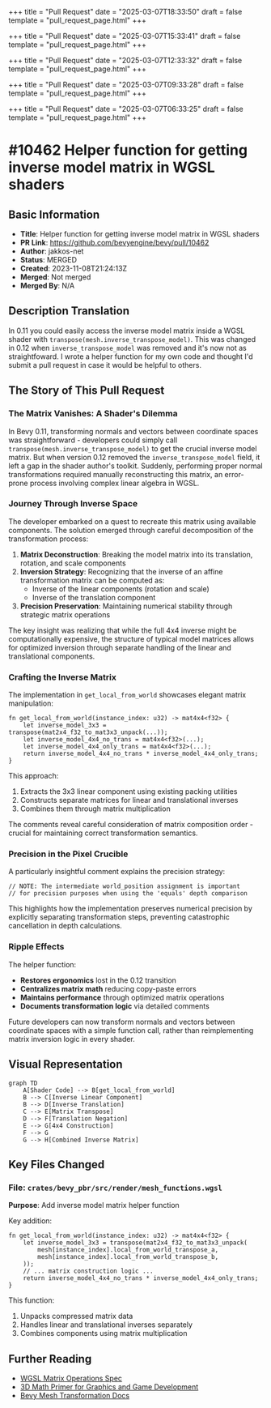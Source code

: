 +++
title = "Pull Request"
date = "2025-03-07T18:33:50"
draft = false
template = "pull_request_page.html"
+++

+++
title = "Pull Request"
date = "2025-03-07T15:33:41"
draft = false
template = "pull_request_page.html"
+++

+++
title = "Pull Request"
date = "2025-03-07T12:33:32"
draft = false
template = "pull_request_page.html"
+++

+++
title = "Pull Request"
date = "2025-03-07T09:33:28"
draft = false
template = "pull_request_page.html"
+++

+++
title = "Pull Request"
date = "2025-03-07T06:33:25"
draft = false
template = "pull_request_page.html"
+++

# #10462 Helper function for getting inverse model matrix in WGSL shaders

## Basic Information
- **Title**: Helper function for getting inverse model matrix in WGSL shaders
- **PR Link**: https://github.com/bevyengine/bevy/pull/10462
- **Author**: jakkos-net
- **Status**: MERGED
- **Created**: 2023-11-08T21:24:13Z
- **Merged**: Not merged
- **Merged By**: N/A

## Description Translation
In 0.11 you could easily access the inverse model matrix inside a WGSL shader with `transpose(mesh.inverse_transpose_model)`. This was changed in 0.12 when `inverse_transpose_model` was removed and it's now not as straightfoward. I wrote a helper function for my own code and thought I'd submit a pull request in case it would be helpful to others.

## The Story of This Pull Request

### The Matrix Vanishes: A Shader's Dilemma
In Bevy 0.11, transforming normals and vectors between coordinate spaces was straightforward - developers could simply call `transpose(mesh.inverse_transpose_model)` to get the crucial inverse model matrix. But when version 0.12 removed the `inverse_transpose_model` field, it left a gap in the shader author's toolkit. Suddenly, performing proper normal transformations required manually reconstructing this matrix, an error-prone process involving complex linear algebra in WGSL.

### Journey Through Inverse Space
The developer embarked on a quest to recreate this matrix using available components. The solution emerged through careful decomposition of the transformation process:
1. **Matrix Deconstruction**: Breaking the model matrix into its translation, rotation, and scale components
2. **Inversion Strategy**: Recognizing that the inverse of an affine transformation matrix can be computed as:
   - Inverse of the linear components (rotation and scale)
   - Inverse of the translation component
3. **Precision Preservation**: Maintaining numerical stability through strategic matrix operations

The key insight was realizing that while the full 4x4 inverse might be computationally expensive, the structure of typical model matrices allows for optimized inversion through separate handling of the linear and translational components.

### Crafting the Inverse Matrix
The implementation in `get_local_from_world` showcases elegant matrix manipulation:

```wgsl
fn get_local_from_world(instance_index: u32) -> mat4x4<f32> {
    let inverse_model_3x3 = transpose(mat2x4_f32_to_mat3x3_unpack(...));
    let inverse_model_4x4_no_trans = mat4x4<f32>(...);
    let inverse_model_4x4_only_trans = mat4x4<f32>(...);
    return inverse_model_4x4_no_trans * inverse_model_4x4_only_trans;
}
```

This approach:
1. Extracts the 3x3 linear component using existing packing utilities
2. Constructs separate matrices for linear and translational inverses
3. Combines them through matrix multiplication

The comments reveal careful consideration of matrix composition order - crucial for maintaining correct transformation semantics.

### Precision in the Pixel Crucible
A particularly insightful comment explains the precision strategy:
```wgsl
// NOTE: The intermediate world_position assignment is important
// for precision purposes when using the 'equals' depth comparison
```
This highlights how the implementation preserves numerical precision by explicitly separating transformation steps, preventing catastrophic cancellation in depth calculations.

### Ripple Effects
The helper function:
- **Restores ergonomics** lost in the 0.12 transition
- **Centralizes matrix math** reducing copy-paste errors
- **Maintains performance** through optimized matrix operations
- **Documents transformation logic** via detailed comments

Future developers can now transform normals and vectors between coordinate spaces with a simple function call, rather than reimplementing matrix inversion logic in every shader.

## Visual Representation

```mermaid
graph TD
    A[Shader Code] --> B[get_local_from_world]
    B --> C[Inverse Linear Component]
    B --> D[Inverse Translation]
    C --> E[Matrix Transpose]
    D --> F[Translation Negation]
    E --> G[4x4 Construction]
    F --> G
    G --> H[Combined Inverse Matrix]
```

## Key Files Changed

### File: `crates/bevy_pbr/src/render/mesh_functions.wgsl`
**Purpose**: Add inverse model matrix helper function

Key addition:
```wgsl
fn get_local_from_world(instance_index: u32) -> mat4x4<f32> {
    let inverse_model_3x3 = transpose(mat2x4_f32_to_mat3x3_unpack(
        mesh[instance_index].local_from_world_transpose_a,
        mesh[instance_index].local_from_world_transpose_b,
    ));
    // ... matrix construction logic ...
    return inverse_model_4x4_no_trans * inverse_model_4x4_only_trans;
}
```
This function:
1. Unpacks compressed matrix data
2. Handles linear and translational inverses separately
3. Combines components using matrix multiplication

## Further Reading
- [WGSL Matrix Operations Spec](https://www.w3.org/TR/WGSL/#matrix-builtin-functions)
- [3D Math Primer for Graphics and Game Development](https://gamemath.com/book/)
- [Bevy Mesh Transformation Docs](https://bevyengine.org/learn/book/features/3d#transforming-meshes)